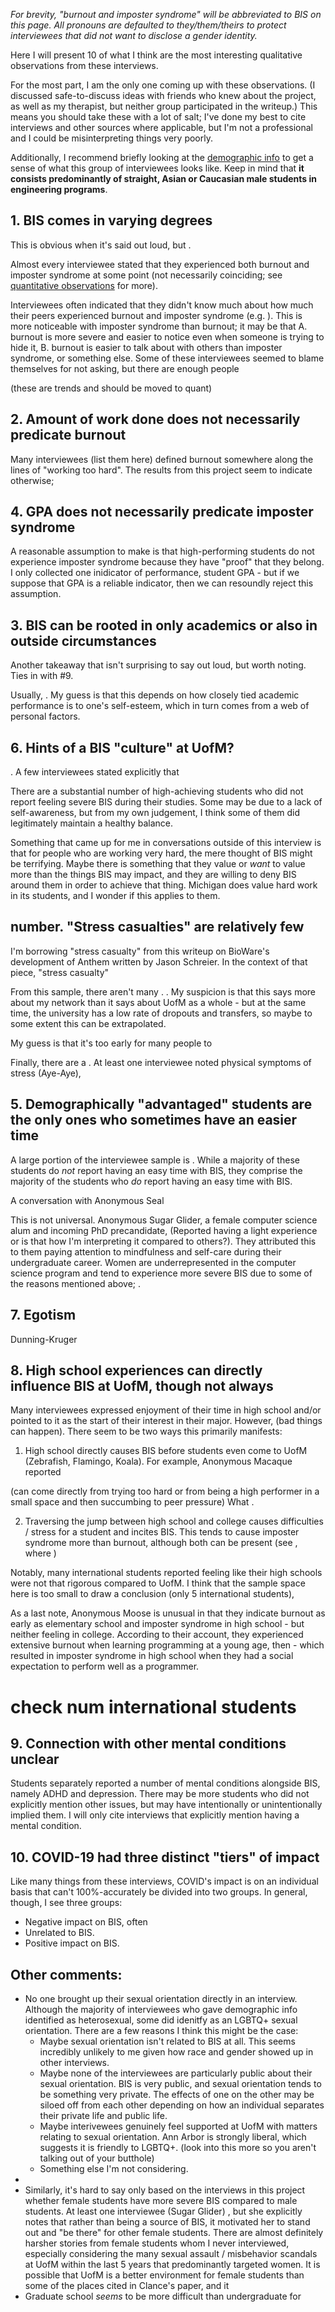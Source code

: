 *For brevity, "burnout and imposter syndrome" will be abbreviated to BIS on this page.* 
*All pronouns are defaulted to they/them/theirs to protect interviewees that did not want to disclose a gender identity.*

Here I will present 10 of what I think are the most interesting qualitative observations from these interviews. 

For the most part, I am the only one coming up with these observations. (I discussed safe-to-discuss ideas with friends who knew about the project, as well as my therapist, but neither group participated in the writeup.) This means you should take these with a lot of salt; I've done my best to cite interviews and other sources where applicable, but I'm not a professional and I could be misinterpreting things very poorly.

Additionally, I recommend briefly looking at the [demographic info](/observations_demographic_quantitative) to get a sense of what this group of interviewees looks like. Keep in mind that **it consists predominantly of straight, Asian or Caucasian male students in engineering programs**.  

## 1. BIS comes in varying degrees

This is obvious when it's said out loud, but .

Almost every interviewee stated that they experienced both burnout and imposter syndrome at some point (not necessarily coinciding; see [quantitative observations](/observations_demographic_quantitative) for more).



Interviewees often indicated that they didn't know much about how much their peers experienced burnout and imposter syndrome (e.g. ). This is more noticeable with imposter syndrome than burnout; it may be that A. burnout is more severe and easier to notice even when someone is trying to hide it, B. burnout is easier to talk about with others than imposter syndrome, or something else. Some of these interviewees seemed to blame themselves for not asking, but there are enough people 


(these are trends and should be moved to quant)
## 2. Amount of work done does not necessarily predicate burnout

Many interviewees (list them here) defined burnout somewhere along the lines of "working too hard". The results from this project seem to indicate otherwise; 

## 4. GPA does not necessarily predicate imposter syndrome

A reasonable assumption to make is that high-performing students do not experience imposter syndrome because they have "proof" that they belong. I only collected one inidicator of performance, student GPA - but if we suppose that GPA is a reliable indicator, then we can resoundly reject this assumption.


## 3. BIS can be rooted in only academics or also in outside circumstances

Another takeaway that isn't surprising to say out loud, but worth noting. Ties in with #9. 

Usually, . My guess is that this depends on how closely tied academic performance is to one's self-esteem, which in turn comes from a web of personal factors.

## 6. Hints of a BIS "culture" at UofM?

. A few interviewees stated explicitly that 

There are a substantial number of high-achieving students who did not report feeling severe BIS during their studies. Some may be due to a lack of self-awareness, but from my own judgement, I think some of them did legitimately maintain a healthy balance.

Something that came up for me in conversations outside of this interview is that for people who are working very hard, the mere thought of BIS might be terrifying. Maybe there is something that they value or *want* to value more than the things BIS may impact, and they are willing to deny BIS around them in order to achieve that thing. Michigan does value hard work in its students, and I wonder if this applies to them.

## number. "Stress casualties" are relatively few

I'm borrowing "stress casualty" from this writeup on BioWare's development of Anthem written by Jason Schreier. In the context of that piece, "stress casualty"

From this sample, there aren't many . . My suspicion is that this says more about my network than it says about UofM as a whole - but at the same time, the university has a low rate of dropouts and transfers, so maybe to some extent this can be extrapolated.

My guess is that it's too early for many people to 

Finally, there are a . At least one interviewee noted physical symptoms of stress (Aye-Aye), 

## 5. Demographically "advantaged" students are the only ones who sometimes have an easier time

A large portion of the interviewee sample is . While a majority of these students do *not* report having an easy time with BIS, they comprise the majority of the students who *do* report having an easy time with BIS. 

A conversation with Anonymous Seal 

This is not universal. Anonymous Sugar Glider, a female computer science alum and incoming PhD precandidate, (Reported having a light experience or is that how I'm interpreting it compared to others?). They attributed this to them paying attention to mindfulness and self-care during their undergraduate career. Women are underrepresented in the computer science program and tend to experience more severe BIS due to some of the reasons mentioned above; .


## 7. Egotism

Dunning-Kruger

## 8. High school experiences can directly influence BIS at UofM, though not always

Many interviewees expressed enjoyment of their time in high school and/or pointed to it as the start of their interest in their major. However, (bad things can happen). There seem to be two ways this primarily manifests:

1. High school directly causes BIS before students even come to UofM (Zebrafish, Flamingo, Koala). For example, Anonymous Macaque reported 

(can come directly from trying too hard or from being a high performer in a small space and then succumbing to peer pressure)
What .

2. Traversing the jump between high school and college causes difficulties / stress for a student and incites BIS. This tends to cause imposter syndrome more than burnout, although both can be present (see , where )

Notably, many international students reported feeling like their high schools were not that rigorous compared to UofM. I think that the sample space here is too small to draw a conclusion (only 5 international students), 

As a last note, Anonymous Moose is unusual in that they indicate burnout as early as elementary school and imposter syndrome in high school - but neither feeling in college. According to their account, they experienced extensive burnout when learning programming at a young age, then  - which resulted in imposter syndrome in high school when they had a social expectation to perform well as a programmer. 

# check num international students

## 9. Connection with other mental conditions unclear

Students separately reported a number of mental conditions alongside BIS, namely ADHD and depression. There may be more students who did not explicitly mention other issues, but may have intentionally or unintentionally implied them. I will only cite interviews that explicitly mention having a mental condition. 

## 10. COVID-19 had three distinct "tiers" of impact

Like many things from these interviews, COVID's impact is on an individual basis that can't 100%-accurately be divided into two groups. In general, though, I see three groups:

- Negative impact on BIS, often 
- Unrelated to BIS. 
- Positive impact on BIS. 

## Other comments:

- No one brought up their sexual orientation directly in an interview. Although the majority of interviewees who gave demographic info identified as heterosexual, some did idenitfy as an LGBTQ+ sexual orientation. There are a few reasons I think this might be the case:  
    - Maybe sexual orientation isn't related to BIS at all. This seems incredibly unlikely to me given how race and gender showed up in other interviews.
    - Maybe none of the interviewees are particularly public about their sexual orientation. BIS is very public, and sexual orientation tends to be something very private. The effects of one on the other may be siloed off from each other depending on how an individual separates their private life and public life.
    - Maybe interivewees genuinely feel supported at UofM with matters relating to sexual orientation. Ann Arbor is strongly liberal, which suggests it is friendly to LGBTQ+. (look into this more so you aren't talking out of your butthole) 
    - Something else I'm not considering.
- 
- Similarly, it's hard to say only based on the interviews in this project whether female students have more severe BIS compared to male students. At least one interviewee (Sugar Glider) , but she explicitly notes that rather than being a source of BIS, it motivated her to stand out and "be there" for other female students. There are almost definitely harsher stories from female students whom I never interviewed, especially considering the many sexual assault / misbehavior scandals at UofM within the last 5 years that predominantly targeted women. It is possible that UofM is a better environment for female students than some of the places cited in Clance's paper, and it  
- Graduate school *seems* to be more difficult than undergraduate for
